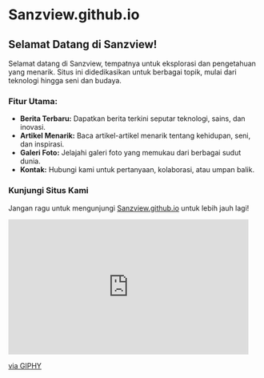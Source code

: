 # Sanzview.github.io

## Selamat Datang di Sanzview!

Selamat datang di Sanzview, tempatnya untuk eksplorasi dan pengetahuan yang menarik. Situs ini didedikasikan untuk berbagai topik, mulai dari teknologi hingga seni dan budaya.

### Fitur Utama:

- **Berita Terbaru:** Dapatkan berita terkini seputar teknologi, sains, dan inovasi.
- **Artikel Menarik:** Baca artikel-artikel menarik tentang kehidupan, seni, dan inspirasi.
- **Galeri Foto:** Jelajahi galeri foto yang memukau dari berbagai sudut dunia.
- **Kontak:** Hubungi kami untuk pertanyaan, kolaborasi, atau umpan balik.

### Kunjungi Situs Kami

Jangan ragu untuk mengunjungi [Sanzview.github.io](https://sanzview.vercel.app/) untuk lebih jauh lagi!

<!-- Animasi -->
<iframe src="https://giphy.com/embed/l0IyakQbI4Fj7NTGo" width="480" height="270" frameBorder="0" class="giphy-embed" allowFullScreen></iframe><p><a href="https://giphy.com/gifs/motion-graphics-graphic-design-animation-l0IyakQbI4Fj7NTGo">via GIPHY</a></p>

